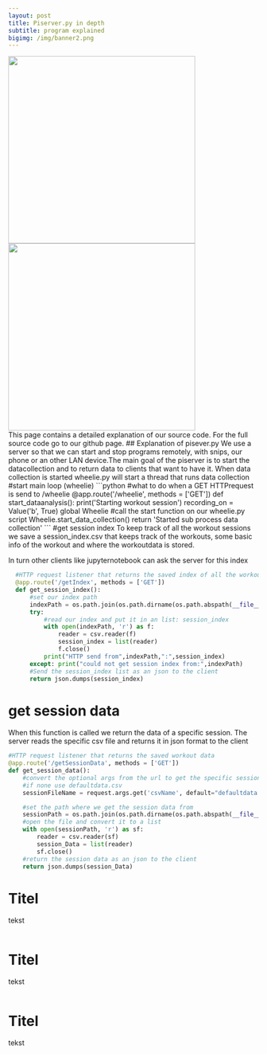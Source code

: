 ```yaml
---
layout: post
title: Piserver.py in depth
subtitle: program explained
bigimg: /img/banner2.png
---
```

<html>
<div class="row get-started-wrap">
<img src="\Fitnesswheelchair\img\rolstoel.jpg" width="376"> <img src="\Fitnesswheelchair\img\arduinonono.jpg" width="376">
</div>
</html>
This page contains a detailed explanation of our source code. For the full source code go to our github page.  
## Explanation of pisever.py
We use a server so that we can start and stop programs remotely, with snips, our phone or an other LAN device.The main goal of the piserver is to start the datacollection and to return data to clients that want to have it. When data collection is started wheelie.py will start a thread that runs data collection
<br>
#start main loop (wheelie)
```python
  #what to do when a GET HTTPrequest is send to /wheelie
  @app.route('/wheelie', methods = ['GET'])
  def start_dataanalysis():
      print('Starting workout session')
      recording_on = Value('b', True)
      global Wheelie
      #call the start function on our wheelie.py script
      Wheelie.start_data_collection()
      return 'Started sub process data collection'
```
#get session index
To keep track of all the workout sessions we save a session_index.csv that keeps track of the workouts, some basic info of the workout and where the workoutdata is stored.

In turn other clients like jupyternotebook can ask the server for this index
```python
  #HTTP request listener that returns the saved index of all the workout sessions from session_index.csv
  @app.route('/getIndex', methods = ['GET'])
  def get_session_index():
      #set our index path
      indexPath = os.path.join(os.path.dirname(os.path.abspath(__file__)),"rpi","session_index.csv")
      try:
          #read our index and put it in an list: session_index
          with open(indexPath, 'r') as f:
              reader = csv.reader(f)
              session_index = list(reader)
              f.close()
          print("HTTP send from",indexPath,":",session_index)
      except: print("could not get session index from:",indexPath)
      #Send the session_index list as an json to the client
      return json.dumps(session_index)
```
# get session data
When this function is called we return the data of a specific session.
The server reads the specific csv file and returns it in json format to the client

```python
#HTTP request listener that returns the saved workout data
@app.route('/getSessionData', methods = ['GET'])
def get_session_data():
    #convert the optional args from the url to get the specific session name
    #if none use defaultdata.csv
    sessionFileName = request.args.get('csvName', default="defaultdata.csv", type=str)

    #set the path where we get the session data from
    sessionPath = os.path.join(os.path.dirname(os.path.abspath(__file__)),"rpi","data",sessionFileName)
    #open the file and convert it to a list
    with open(sessionPath, 'r') as sf:
        reader = csv.reader(sf)
        session_Data = list(reader)
        sf.close()
    #return the session data as an json to the client
    return json.dumps(session_Data)
```
# Titel
tekst

```python

```
# Titel
tekst

```python

```
# Titel
tekst

```python

```
